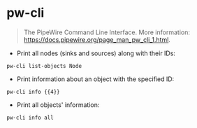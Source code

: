 # pw-cli

> The PipeWire Command Line Interface.
> More information: <https://docs.pipewire.org/page_man_pw_cli_1.html>.

- Print all nodes (sinks and sources) along with their IDs:

`pw-cli list-objects Node`

- Print information about an object with the specified ID:

`pw-cli info {{4}}`

- Print all objects' information:

`pw-cli info all`

